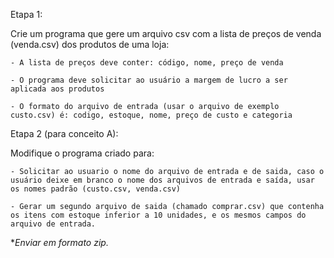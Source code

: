 Etapa 1:

Crie um programa que gere um arquivo csv com a lista de preços de venda (venda.csv) dos produtos de uma loja:

	- A lista de preços deve conter: código, nome, preço de venda

	- O programa deve solicitar ao usuário a margem de lucro a ser aplicada aos produtos

	- O formato do arquivo de entrada (usar o arquivo de exemplo custo.csv) é: codigo, estoque, nome, preço de custo e categoria



Etapa 2 (para conceito A):

Modifique o programa criado para:

	- Solicitar ao usuario o nome do arquivo de entrada e de saida, caso o usuário deixe em branco o nome dos arquivos de entrada e saída, usar os nomes padrão (custo.csv, venda.csv)

	- Gerar um segundo arquivo de saida (chamado comprar.csv) que contenha os itens com estoque inferior a 10 unidades, e os mesmos campos do arquivo de entrada.

**Enviar em formato zip.*